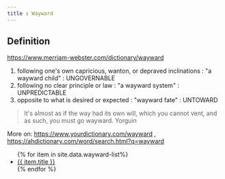```yaml
---
title : Wayward
---
```


## Definition

https://www.merriam-webster.com/dictionary/wayward
1. following one's own capricious, wanton, or depraved inclinations : "a wayward child" : UNGOVERNABLE
1. following no clear principle or law : "a wayward system" : UNPREDICTABLE
1. opposite to what is desired or expected : "wayward fate" : UNTOWARD

>It's almost as if the way had its own will, which you cannot vent, and as such, you must go wayward.
Yorguin

More on: https://www.yourdictionary.com/wayward , https://ahdictionary.com/word/search.html?q=wayward

<ul>
   {% for item in site.data.wayward-list%}
      <li><a href="{{ item._link }}">{{ item.title }}</a></li>
   {% endfor %}
</ul>